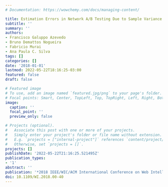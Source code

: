 ```yaml
---
# Documentation: https://wowchemy.com/docs/managing-content/

title: Estimation Errors in Network A/B Testing Due to Sample Variance and Model Misspecification
subtitle: ''
summary: ''
authors:
- Francisco Galuppo Azevedo
- Bruno Demattos Nogueira
- Fabricio Murai
- Ana Paula C. Silva
tags: []
categories: []
date: '2018-01-01'
lastmod: 2022-05-22T18:16:25-03:00
featured: false
draft: false

# Featured image
# To use, add an image named `featured.jpg/png` to your page's folder.
# Focal points: Smart, Center, TopLeft, Top, TopRight, Left, Right, BottomLeft, Bottom, BottomRight.
image:
  caption: ''
  focal_point: ''
  preview_only: false

# Projects (optional).
#   Associate this post with one or more of your projects.
#   Simply enter your project's folder or file name without extension.
#   E.g. `projects = ["internal-project"]` references `content/project/deep-learning/index.md`.
#   Otherwise, set `projects = []`.
projects: []
publishDate: '2022-05-22T21:16:25.521495Z'
publication_types:
- '1'
abstract: ''
publication: '*2018 IEEE/WIC/ACM International Conference on Web Intelligence (WI)*'
doi: 10.1109/WI.2018.00-40
---
```

